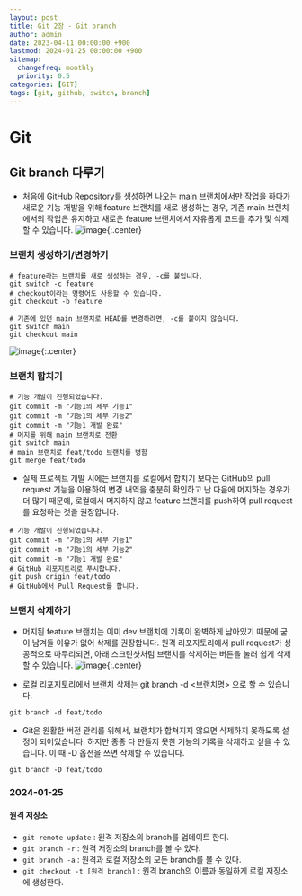 ```yaml
---
layout: post
title: Git 2장 - Git branch
author: admin
date: 2023-04-11 00:00:00 +900
lastmod: 2024-01-25 00:00:00 +900
sitemap:
  changefreq: monthly
  priority: 0.5
categories: [GIT]
tags: [git, github, switch, branch]
---
```


# Git

## Git branch 다루기

- 처음에 GitHub Repository를 생성하면 나오는 main 브랜치에서만 작업을 하다가 새로운 기능 개발을 위해 feature 브랜치를 새로 생성하는 경우, 기존 main 브랜치에서의 작업은 유지하고 새로운 feature 브랜치에서 자유롭게 코드를 추가 및 삭제할 수 있습니다.
  ![image](https://user-images.githubusercontent.com/118104644/231041752-a0b458be-673f-43a1-9f88-3ab7170de04e.png){:.center}

### 브랜치 생성하기/변경하기

```
# feature라는 브랜치를 새로 생성하는 경우, -c를 붙입니다.
git switch -c feature
# checkout이라는 명령어도 사용할 수 있습니다.
git checkout -b feature

# 기존에 있던 main 브랜치로 HEAD를 변경하려면, -c를 붙이지 않습니다.
git switch main
git checkout main
```

![image](https://user-images.githubusercontent.com/118104644/231041968-8d8c942c-efd3-4a9d-89fe-39d3e6349dda.png){:.center}

### 브랜치 합치기

```
# 기능 개발이 진행되었습니다.
git commit -m "기능1의 세부 기능1"
git commit -m "기능1의 세부 기능2"
git commit -m "기능1 개발 완료"
# 머지를 위해 main 브랜치로 전환
git switch main
# main 브랜치로 feat/todo 브랜치를 병함
git merge feat/todo
```

- 실제 프로젝트 개발 시에는 브랜치를 로컬에서 합치기 보다는 GitHub의 pull request 기능을 이용하여 변경 내역을 충분히 확인하고 난 다음에 머지하는 경우가 더 많기 때문에, 로컬에서 머지하지 않고 feature 브랜치를 push하여 pull request를 요청하는 것을 권장합니다.

```
# 기능 개발이 진행되었습니다.
git commit -m "기능1의 세부 기능1"
git commit -m "기능1의 세부 기능2"
git commit -m "기능1 개발 완료"
# GitHub 리포지토리로 푸시합니다.
git push origin feat/todo
# GitHub에서 Pull Request를 합니다.
```

### 브랜치 삭제하기

- 머지된 feature 브랜치는 이미 dev 브랜치에 기록이 완벽하게 남아있기 때문에 굳이 남겨둘 이유가 없어 삭제를 권장합니다. 원격 리포지토리에서 pull request가 성공적으로 마무리되면, 아래 스크린샷처럼 브랜치를 삭제하는 버튼을 눌러 쉽게 삭제할 수 있습니다.
  ![image](https://user-images.githubusercontent.com/118104644/231042250-72216af0-93e3-4f36-baa6-40423b10b796.png){:.center}

- 로컬 리포지토리에서 브랜치 삭제는 git branch -d <브랜치명> 으로 할 수 있습니다.

```
git branch -d feat/todo
```

- Git은 원활한 버전 관리를 위해서, 브랜치가 합쳐지지 않으면 삭제하지 못하도록 설정이 되어있습니다. 하지만 종종 다 만들지 못한 기능의 기록을 삭제하고 싶을 수 있습니다. 이 때 -D 옵션을 쓰면 삭제할 수 있습니다.

```
git branch -D feat/todo
```

### 2024-01-25

#### 원격 저장소

- `git remote update` : 원격 저장소의 branch를 업데이트 한다.
- `git branch -r` : 원격 저장소의 branch를 볼 수 있다.
- `git branch -a` : 원격과 로컬 저장소의 모든 branch를 볼 수 있다.
- `git checkout -t [원격 branch]` : 원격 branch의 이름과 동일하게 로컬 저장소에 생성한다.
